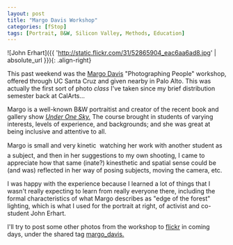 ```yaml
---
layout: post
title: "Margo Davis Workshop"
categories: [fStop]
tags: [Portrait, B&W, Silicon Valley, Methods, Education]
---
```



![John Erhart]({{ 'http://static.flickr.com/31/52865904_eac6aa6ad8.jpg' | absolute_url }}){: .align-right}

This  past weekend was the <a href="http://inquirer.stanford.edu/Fall2004/knchase/Margo.html">Margo Davis</a>  "Photographing People" workshop, offered through UC Santa Cruz and given nearby in Palo Alto. This was actually the first sort of photo <i>class</i> I've taken since my brief distribution semester back at CalArts...

Margo is a well-known B&W portraitist and creator of the recent book and gallery show <a href="http://www.throckmorton-nyc.com/Exhibitions/MargoDavis/MargoDavis_index.htm"><cite>Under One Sky.</cite></a> The course brought in students of varying interests, levels of experience, and backgrounds; and she was great at being inclusive and attentive to all.

Margo is small and very kinetic &#151; watching her work with another student as a subject, and then in her suggestions to my own shooting, I came to appreciate how that same (inate?) kinesthetic and spatial sense  could be (and was) reflected in her way of posing subjects, moving the camera, etc.

I was happy with the experience because I learned a lot of things that I wasn't really expecting to learn from really everyone there, including the formal characteristics of what Margo describes as "edge of the forest" lighting, which is what I used for the portrait at right, of activist and co-student John Erhart.

I'll try to post some other photos from the workshop to <a href="http://www.flickr.com/">flickr</a> in coming days, under the shared tag <a href="http://www.flickr.com/photos/tags/margodavis/">margo_davis.</a>
